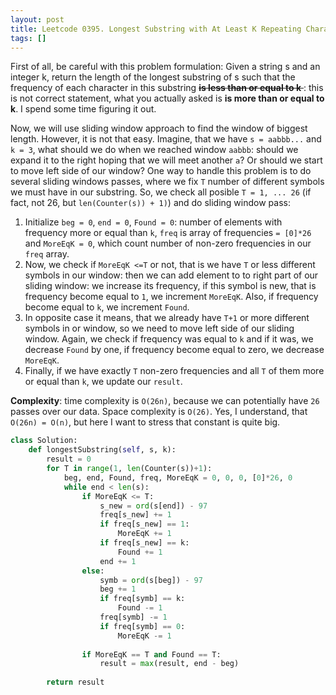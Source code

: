 ```yaml
---
layout: post
title: Leetcode 0395. Longest Substring with At Least K Repeating Characters
tags: []
---
```


First of all, be careful with this problem formulation: Given a string s and an integer k, return the length of the longest substring of s such that the frequency of each character in this substring <del>**is less than or equal to k** </del>: this is not correct statement, what you actually asked is **is more than or equal to k**. I spend some time figuring it out.

Now, we will use sliding window approach to find the window of biggest length. However, it is not that easy. Imagine, that we have `s = aabbb...` and `k = 3`, what should we do when we reached window `aabbb`: should we expand it to the right hoping that we will meet another `a`? Or should we start to move left side of our window? One way to handle this problem is to do several sliding windows passes, where we fix `T` number of different symbols we must have in our substring. So, we check all posible `T = 1, ... 26` (if fact, not 26, but `len(Counter(s)) + 1)`) and do sliding window pass:

1. Initialize `beg = 0`, `end = 0`, `Found = 0`: number of elements with frequency more or equal than `k`,  `freq` is array of frequencies `= [0]*26` and `MoreEqK = 0`, which count number of non-zero frequencies in our `freq` array.
2. Now, we check if `MoreEqK <=T` or not, that is we have `T` or less different symbols in our window: then we can add element to to right part of our sliding window: we increase its frequency, if this symbol is new, that is frequency become equal to `1`, we increment `MoreEqK`. Also, if frequency become equal to `k`, we increment `Found`.
3. In opposite case it means, that we already have `T+1` or more different symbols in or window, so we need to move left side of our sliding window. Again, we check if frequency was equal to `k` and if it was, we decrease `Found` by one, if frequency become equal to zero, we decrease `MoreEqK`.
4. Finally, if we have exactly `T` non-zero frequencies and all `T` of them more or equal than `k`, we update our `result`.

**Complexity**: time complexity is `O(26n)`, because we can potentially have `26` passes over our data. Space complexity is `O(26)`. Yes, I understand, that `O(26n) = O(n)`, but here I want to stress that constant is quite big.

```python
class Solution:
    def longestSubstring(self, s, k):
        result = 0
        for T in range(1, len(Counter(s))+1):
            beg, end, Found, freq, MoreEqK = 0, 0, 0, [0]*26, 0
            while end < len(s):
                if MoreEqK <= T:
                    s_new = ord(s[end]) - 97
                    freq[s_new] += 1
                    if freq[s_new] == 1:
                        MoreEqK += 1
                    if freq[s_new] == k:
                        Found += 1
                    end += 1
                else:
                    symb = ord(s[beg]) - 97
                    beg += 1
                    if freq[symb] == k:
                        Found -= 1
                    freq[symb] -= 1
                    if freq[symb] == 0:
                        MoreEqK -= 1
                            
                if MoreEqK == T and Found == T:
                    result = max(result, end - beg)
                    
        return result
```
